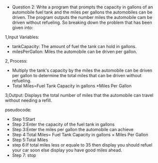 - Question 2: Write a program that prompts the capacity in gallons of an automobile fuel tank and the miles per gallons the automobiles can be driven. The program outputs the number miles the automobile cam be driven without refueling.
So breaking down the problem that has been given into:

1,Input Variables:
- tankCapacity: The amount of fuel the tank can hold in gallons.
- milesPerGallon: Miles the automobile can be driven per gallon.

2,  Process:
- Multiply the tank's capacity by the miles the automobile can be driven per gallon to determine the total miles that can be driven without refueling.
- Total Miles=Fuel Tank Capacity in gallons ×Miles Per Gallon

3,Output:
Displays the total number of miles that the automobile can travel without needing a refill. 

 pseudocode:
- Step 1:Start
- Step 2:Enter the capacity of the fuel tank in gallons 
- Step 3:Enter the miles per gallon the automobile can achieve
- Step 4:Total Miles= Fuel Tank Capacity in gallons × Miles Per Gallon
- Step 5:Total Miles
- step 6:If total miles less or equale to 35 then display you should refuel your car soon else display you have good miles  ahead.
- Step 7: stop
